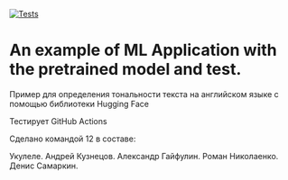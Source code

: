 [![Tests](https://github.com/tokarevsas31/ml_fastapi_tests/actions/workflows/python-app.yml/badge.svg)](https://github.com/tokarevsas31/ml_fastapi_tests/actions/workflows/python-app.yml)

# An example of ML Application with the pretrained model and test.

Пример для определения тональности текста на английском языке с помощью библиотеки Hugging Face

Тестирует GitHub Actions

Сделано командой 12 в составе:

Укулеле.
Андрей Кузнецов.
Александр Гайфулин.
Роман Николаенко.
Денис Самаркин.

